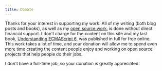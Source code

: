 ```yaml
---
title: Donate
---
```


Thanks for your interest in supporting my work. All of my writing (both blog posts and books), as well as my [open source work](https://github.com/nzakas), is done without direct financial support. I don't charge for the content on this site and my last book, [Understanding ECMAScript 6](https://leanpub.com/understandinges6), was published in full for free online. This work takes a lot of time, and your donation will allow me to spend even more time creating the content people enjoy and working on open source projects that help people do their jobs.

I don't have a full-time job, so your donation is greatly appreciated.
